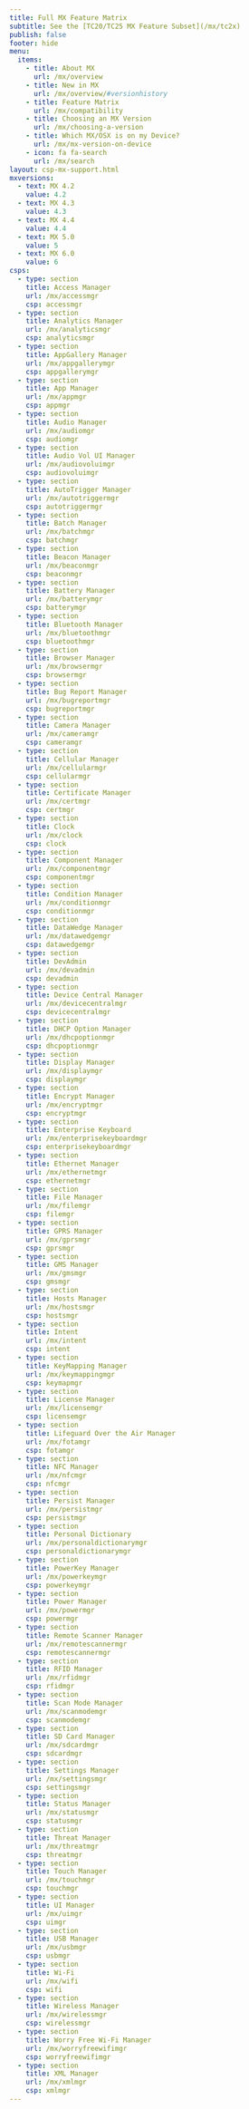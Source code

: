 ```yaml
---
title: Full MX Feature Matrix
subtitle: See the [TC20/TC25 MX Feature Subset](/mx/tc2x)
publish: false
footer: hide
menu:
  items:
    - title: About MX
      url: /mx/overview
    - title: New in MX
      url: /mx/overview/#versionhistory
    - title: Feature Matrix
      url: /mx/compatibility
    - title: Choosing an MX Version
      url: /mx/choosing-a-version
    - title: Which MX/OSX is on my Device?
      url: /mx/mx-version-on-device
    - icon: fa fa-search
      url: /mx/search
layout: csp-mx-support.html
mxversions:
  - text: MX 4.2
    value: 4.2
  - text: MX 4.3
    value: 4.3
  - text: MX 4.4
    value: 4.4
  - text: MX 5.0
    value: 5
  - text: MX 6.0
    value: 6
csps:
  - type: section
    title: Access Manager
    url: /mx/accessmgr
    csp: accessmgr
  - type: section
    title: Analytics Manager
    url: /mx/analyticsmgr
    csp: analyticsmgr
  - type: section
    title: AppGallery Manager
    url: /mx/appgallerymgr
    csp: appgallerymgr
  - type: section
    title: App Manager
    url: /mx/appmgr
    csp: appmgr
  - type: section
    title: Audio Manager
    url: /mx/audiomgr
    csp: audiomgr
  - type: section
    title: Audio Vol UI Manager
    url: /mx/audiovoluimgr
    csp: audiovoluimgr
  - type: section
    title: AutoTrigger Manager
    url: /mx/autotriggermgr
    csp: autotriggermgr
  - type: section
    title: Batch Manager
    url: /mx/batchmgr
    csp: batchmgr
  - type: section
    title: Beacon Manager
    url: /mx/beaconmgr
    csp: beaconmgr
  - type: section
    title: Battery Manager
    url: /mx/batterymgr
    csp: batterymgr
  - type: section
    title: Bluetooth Manager
    url: /mx/bluetoothmgr
    csp: bluetoothmgr
  - type: section
    title: Browser Manager
    url: /mx/browsermgr
    csp: browsermgr
  - type: section
    title: Bug Report Manager
    url: /mx/bugreportmgr
    csp: bugreportmgr
  - type: section
    title: Camera Manager
    url: /mx/cameramgr
    csp: cameramgr
  - type: section
    title: Cellular Manager
    url: /mx/cellularmgr
    csp: cellularmgr
  - type: section
    title: Certificate Manager
    url: /mx/certmgr
    csp: certmgr
  - type: section
    title: Clock
    url: /mx/clock
    csp: clock
  - type: section
    title: Component Manager
    url: /mx/componentmgr
    csp: componentmgr
  - type: section
    title: Condition Manager
    url: /mx/conditionmgr
    csp: conditionmgr
  - type: section
    title: DataWedge Manager
    url: /mx/datawedgemgr
    csp: datawedgemgr
  - type: section
    title: DevAdmin
    url: /mx/devadmin
    csp: devadmin
  - type: section
    title: Device Central Manager
    url: /mx/devicecentralmgr
    csp: devicecentralmgr
  - type: section
    title: DHCP Option Manager
    url: /mx/dhcpoptionmgr
    csp: dhcpoptionmgr
  - type: section
    title: Display Manager
    url: /mx/displaymgr
    csp: displaymgr
  - type: section
    title: Encrypt Manager
    url: /mx/encryptmgr
    csp: encryptmgr
  - type: section
    title: Enterprise Keyboard
    url: /mx/enterprisekeyboardmgr
    csp: enterprisekeyboardmgr
  - type: section
    title: Ethernet Manager
    url: /mx/ethernetmgr
    csp: ethernetmgr
  - type: section
    title: File Manager
    url: /mx/filemgr
    csp: filemgr
  - type: section
    title: GPRS Manager
    url: /mx/gprsmgr
    csp: gprsmgr
  - type: section
    title: GMS Manager
    url: /mx/gmsmgr
    csp: gmsmgr
  - type: section
    title: Hosts Manager
    url: /mx/hostsmgr
    csp: hostsmgr
  - type: section
    title: Intent
    url: /mx/intent
    csp: intent
  - type: section
    title: KeyMapping Manager
    url: /mx/keymappingmgr
    csp: keymapmgr
  - type: section
    title: License Manager
    url: /mx/licensemgr
    csp: licensemgr
  - type: section
    title: Lifeguard Over the Air Manager
    url: /mx/fotamgr
    csp: fotamgr
  - type: section
    title: NFC Manager
    url: /mx/nfcmgr
    csp: nfcmgr
  - type: section
    title: Persist Manager
    url: /mx/persistmgr
    csp: persistmgr
  - type: section
    title: Personal Dictionary
    url: /mx/personaldictionarymgr
    csp: personaldictionarymgr
  - type: section
    title: PowerKey Manager
    url: /mx/powerkeymgr
    csp: powerkeymgr
  - type: section
    title: Power Manager
    url: /mx/powermgr
    csp: powermgr
  - type: section
    title: Remote Scanner Manager
    url: /mx/remotescannermgr
    csp: remotescannermgr
  - type: section
    title: RFID Manager
    url: /mx/rfidmgr
    csp: rfidmgr  
  - type: section
    title: Scan Mode Manager
    url: /mx/scanmodemgr
    csp: scanmodemgr
  - type: section
    title: SD Card Manager
    url: /mx/sdcardmgr
    csp: sdcardmgr
  - type: section
    title: Settings Manager
    url: /mx/settingsmgr
    csp: settingsmgr
  - type: section
    title: Status Manager
    url: /mx/statusmgr
    csp: statusmgr
  - type: section
    title: Threat Manager
    url: /mx/threatmgr
    csp: threatmgr
  - type: section
    title: Touch Manager
    url: /mx/touchmgr
    csp: touchmgr
  - type: section
    title: UI Manager
    url: /mx/uimgr
    csp: uimgr
  - type: section
    title: USB Manager
    url: /mx/usbmgr
    csp: usbmgr
  - type: section
    title: Wi-Fi
    url: /mx/wifi
    csp: wifi
  - type: section
    title: Wireless Manager
    url: /mx/wirelessmgr
    csp: wirelessmgr
  - type: section
    title: Worry Free Wi-Fi Manager
    url: /mx/worryfreewifimgr
    csp: worryfreewifimgr
  - type: section
    title: XML Manager
    url: /mx/xmlmgr
    csp: xmlmgr
---              
```

